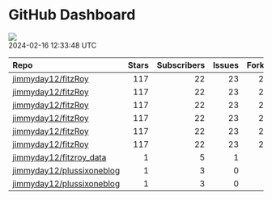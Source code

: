 GitHub Dashboard
================

![](https://github.com/jimmyday12/status/workflows/Render%20Status/badge.svg)  
2024-02-16 12:33:48 UTC

| Repo                                                                      | Stars | Subscribers | Issues | Forks | Status                                                                                                                                                      | Commit                                                                                                                                                                                                         |
|:--------------------------------------------------------------------------|------:|------------:|-------:|------:|:------------------------------------------------------------------------------------------------------------------------------------------------------------|:---------------------------------------------------------------------------------------------------------------------------------------------------------------------------------------------------------------|
| [jimmyday12/fitzRoy](https://github.com/jimmyday12/fitzRoy)               |   117 |          22 |     23 |    28 | [![](https://github.com/jimmyday12/fitzRoy/workflows/R-CMD-check/badge.svg)](https://github.com/jimmyday12/fitzRoy/actions/runs/7887726734)                 | <a href="https://github.com/jimmyday12/fitzRoy/commit/8105691fdb3e54741a19973b91d9c9b244f92b67" title="removing this test as it is unreliable based on the time of year">810569</a>                            |
| [jimmyday12/fitzRoy](https://github.com/jimmyday12/fitzRoy)               |   117 |          22 |     23 |    28 | [![](https://github.com/jimmyday12/fitzRoy/workflows/pkgdown/badge.svg)](https://github.com/jimmyday12/fitzRoy/actions/runs/7241447528)                     | <a href="https://github.com/jimmyday12/fitzRoy/commit/8105691fdb3e54741a19973b91d9c9b244f92b67" title="removing this test as it is unreliable based on the time of year">810569</a>                            |
| [jimmyday12/fitzRoy](https://github.com/jimmyday12/fitzRoy)               |   117 |          22 |     23 |    28 | [![](https://github.com/jimmyday12/fitzRoy/workflows/Commands/badge.svg)](https://github.com/jimmyday12/fitzRoy/actions/runs/5781215183)                    | <a href="https://github.com/jimmyday12/fitzRoy/commit/386f9c9f12d787d1f0fe429ff669ec3853b6f8f8" title="Merge pull request #205 from peteowen1/main">386f9c</a>                                                 |
| [jimmyday12/fitzRoy](https://github.com/jimmyday12/fitzRoy)               |   117 |          22 |     23 |    28 | [![](https://github.com/jimmyday12/fitzRoy/workflows/Render%20README/badge.svg)](https://github.com/jimmyday12/fitzRoy/actions/runs/4310991314)             | <a href="https://github.com/jimmyday12/fitzRoy/commit/07c80e1461c26d48ab46510f49f5d973ebe8cbdf" title="Increment version number to 1.3.0">07c80e</a>                                                           |
| [jimmyday12/fitzRoy](https://github.com/jimmyday12/fitzRoy)               |   117 |          22 |     23 |    28 | [![](https://github.com/jimmyday12/fitzRoy/workflows/test-coverage/badge.svg)](https://github.com/jimmyday12/fitzRoy/actions/runs/7241447525)               | <a href="https://github.com/jimmyday12/fitzRoy/commit/8105691fdb3e54741a19973b91d9c9b244f92b67" title="removing this test as it is unreliable based on the time of year">810569</a>                            |
| [jimmyday12/fitzRoy](https://github.com/jimmyday12/fitzRoy)               |   117 |          22 |     23 |    28 | [![](https://github.com/jimmyday12/fitzRoy/workflows/pages-build-deployment/badge.svg)](https://github.com/jimmyday12/fitzRoy/actions/runs/7241457067)      | <a href="https://github.com/jimmyday12/fitzRoy/commit/aaacd38447cc96a6bb2d4adf94d83c278fe649bc" title="Deploying to gh-pages from @ jimmyday12/fitzRoy@8105691fdb3e54741a19973b91d9c9b244f92b67 🚀">aaacd3</a> |
| [jimmyday12/fitzroy_data](https://github.com/jimmyday12/fitzroy_data)     |     1 |           5 |      1 |     0 | [![](https://github.com/jimmyday12/fitzroy_data/workflows/get%20new%20data/badge.svg)](https://github.com/jimmyday12/fitzroy_data/actions/runs/7756314198)  | <a href="https://github.com/jimmyday12/fitzroy_data/commit/6d537df9167b33ee3ea1c1949cd0b242a86ce5ad" title="updating weekly_data_process">6d537d</a>                                                           |
| [jimmyday12/plussixoneblog](https://github.com/jimmyday12/plussixoneblog) |     1 |           3 |      0 |     1 | [![](https://github.com/jimmyday12/plussixoneblog/workflows/update%20data/badge.svg)](https://github.com/jimmyday12/plussixoneblog/actions/runs/7929644313) | <a href="https://github.com/jimmyday12/plussixoneblog/commit/67a240411fa57183410f9c07bc5fcb6b63c4fc0f" title="Commit from GitHub Actions (update data)">67a240</a>                                             |
| [jimmyday12/plussixoneblog](https://github.com/jimmyday12/plussixoneblog) |     1 |           3 |      0 |     1 | [![](https://github.com/jimmyday12/plussixoneblog/workflows/Monash%20Tips/badge.svg)](https://github.com/jimmyday12/plussixoneblog/actions/runs/7894867935) | <a href="https://github.com/jimmyday12/plussixoneblog/commit/047bd9fd5856baca9679968f9a8b4df713e3f778" title="Commit from GitHub Actions (update data)">047bd9</a>                                             |
